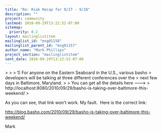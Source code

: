 ```yaml
---
title: "Re: Riak Recap for 9/27 - 9/28"
description: ""
project: community
lastmod: 2010-09-29T13:22:52-07:00
sitemap:
  priority: 0.2
layout: mailinglistitem
mailinglist_id: "msg01158"
mailinglist_parent_id: "msg01157"
author_name: "Mark Phillips"
project_section: "mailinglistitem"
sent_date: 2010-09-29T13:22:52-07:00
---
```



&gt;
&gt;
&gt; 1) For anyone on the Eastern Seaboard in the U.S., various basho
&gt; developers will be talking at three different conferences over the
&gt; next few days in Baltimore, Maryland.
&gt;
&gt; You can get all the details here ---&gt;
&gt; http://localhost:8080/2010/09/29/basho-is-taking-over-baltimore-this-weekend/
&gt;

As you can see, that link won't work. My fault.  Here is the correct link:

http://blog.basho.com/2010/09/29/basho-is-taking-over-baltimore-this-weekend/

Mark


